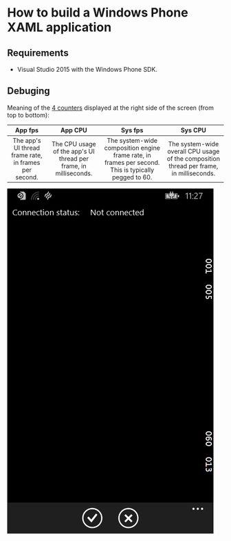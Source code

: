 # How to build a Windows Phone XAML application

## Requirements

- Visual Studio 2015 with the Windows Phone SDK.

## Debuging

Meaning of the [4 counters](https://learn.microsoft.com/en-us/uwp/api/windows.ui.xaml.debugsettings.enableframeratecounter?view=winrt-26100) displayed at the right side of the screen (from top to bottom):  

| App fps |	App CPU	| Sys fps | Sys CPU |
|:-:|:-:|:-:|:-:|
| The app's UI thread frame rate, in frames per second.	| The CPU usage of the app's UI thread per frame, in milliseconds. | The system-wide composition engine frame rate, in frames per second. This is typically pegged to 60. |	The system-wide overall CPU usage of the composition thread per frame, in milliseconds. |

![counters](capture01.png)
